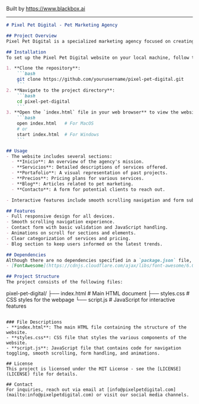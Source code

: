 
Built by https://www.blackbox.ai

---

```markdown
# Pixel Pet Digital - Pet Marketing Agency

## Project Overview
Pixel Pet Digital is a specialized marketing agency focused on creating tailored digital strategies for businesses in the pet industry. This project showcases a responsive website designed to offer services like digital marketing, social media management, and SEO, specifically geared towards pet-friendly businesses.

## Installation
To set up the Pixel Pet Digital website on your local machine, follow these steps:

1. **Clone the repository**:
    ```bash
    git clone https://github.com/yourusername/pixel-pet-digital.git
    ```
2. **Navigate to the project directory**:
    ```bash
    cd pixel-pet-digital
    ```
3. **Open the `index.html` file in your web browser** to view the website:
    ```bash
    open index.html   # For MacOS
    # or
    start index.html  # For Windows
    ```

## Usage
- The website includes several sections:
  - **Inicio**: An overview of the agency's mission.
  - **Servicios**: Detailed descriptions of services offered.
  - **Portafolio**: A visual representation of past projects.
  - **Precios**: Pricing plans for various services.
  - **Blog**: Articles related to pet marketing.
  - **Contacto**: A form for potential clients to reach out.

- Interactive features include smooth scrolling navigation and form submission handling via JavaScript.

## Features
- Full responsive design for all devices.
- Smooth scrolling navigation experience.
- Contact form with basic validation and JavaScript handling.
- Animations on scroll for sections and elements.
- Clear categorization of services and pricing.
- Blog section to keep users informed on the latest trends.

## Dependencies
Although there are no dependencies specified in a `package.json` file, the project utilizes the following external libraries:
- [FontAwesome](https://cdnjs.cloudflare.com/ajax/libs/font-awesome/6.0.0/css/all.min.css) for icons.

## Project Structure
The project consists of the following files:

```
pixel-pet-digital/
├── index.html        # Main HTML document
├── styles.css        # CSS styles for the webpage
└── script.js         # JavaScript for interactive features
```

### File Descriptions
- **index.html**: The main HTML file containing the structure of the website.
- **styles.css**: CSS file that styles the various components of the website.
- **script.js**: JavaScript file that contains code for navigation toggling, smooth scrolling, form handling, and animations.

## License
This project is licensed under the MIT License - see the [LICENSE](LICENSE) file for details.

## Contact
For inquiries, reach out via email at [info@pixelpetdigital.com](mailto:info@pixelpetdigital.com) or visit our social media channels.
```
